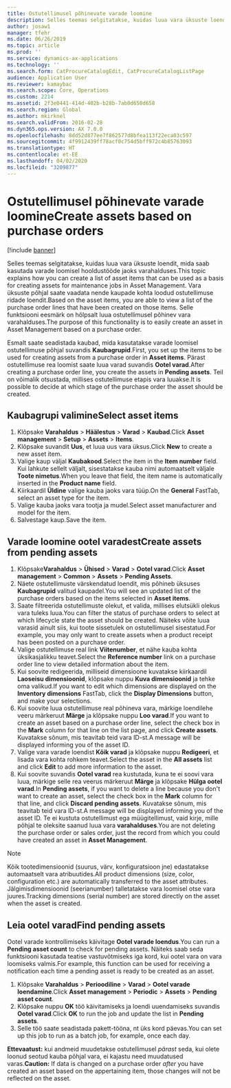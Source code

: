 ```yaml
---
title: Ostutellimusel põhinevate varade loomine
description: Selles teemas selgitatakse, kuidas luua vara üksuste loendit, mida saab kasutada varade loomisel hooldustööde jaoks varahalduses.
author: josaw1
manager: tfehr
ms.date: 06/26/2019
ms.topic: article
ms.prod: ''
ms.service: dynamics-ax-applications
ms.technology: ''
ms.search.form: CatProcureCatalogEdit, CatProcureCatalogListPage
audience: Application User
ms.reviewer: kamaybac
ms.search.scope: Core, Operations
ms.custom: 2214
ms.assetid: 2f3e0441-414d-402b-b28b-7ab0d650d658
ms.search.region: Global
ms.author: mkirknel
ms.search.validFrom: 2016-02-28
ms.dyn365.ops.version: AX 7.0.0
ms.openlocfilehash: 8dd52d877ee7f862577d8bfea113f22eca03c597
ms.sourcegitcommit: 4f9912439ff78acf0c754d5bff972c4b85763093
ms.translationtype: HT
ms.contentlocale: et-EE
ms.lasthandoff: 04/02/2020
ms.locfileid: "3209877"
---
```

# <a name="create-assets-based-on-purchase-orders"></a><span data-ttu-id="9edd8-103">Ostutellimusel põhinevate varade loomine</span><span class="sxs-lookup"><span data-stu-id="9edd8-103">Create assets based on purchase orders</span></span>

[!include [banner](../../includes/banner.md)]

 

<span data-ttu-id="9edd8-104">Selles teemas selgitatakse, kuidas luua vara üksuste loendit, mida saab kasutada varade loomisel hooldustööde jaoks varahalduses.</span><span class="sxs-lookup"><span data-stu-id="9edd8-104">This topic explains how you can create a list of asset items that can be used as a basis for creating assets for maintenance jobs in Asset Management.</span></span> <span data-ttu-id="9edd8-105">Vara üksuste põhjal saate vaadata nende kaupade kohta loodud ostutellimuse ridade loendit.</span><span class="sxs-lookup"><span data-stu-id="9edd8-105">Based on the asset items, you are able to view a list of the purchase order lines that have been created on those items.</span></span> <span data-ttu-id="9edd8-106">Selle funktsiooni eesmärk on hõlpsalt luua ostutellimusel põhinev vara varahalduses.</span><span class="sxs-lookup"><span data-stu-id="9edd8-106">The purpose of this functionality is to easily create an asset in Asset Management based on a purchase order.</span></span>

<span data-ttu-id="9edd8-107">Esmalt saate seadistada kaubad, mida kasutatakse varade loomisel ostutellimuse põhjal suvandis **Kaubagrupid**.</span><span class="sxs-lookup"><span data-stu-id="9edd8-107">First, you set up the items to be used for creating assets from a purchase order in **Asset items**.</span></span> <span data-ttu-id="9edd8-108">Pärast ostutellimuse rea loomist saate luua varad suvandis **Ootel varad**.</span><span class="sxs-lookup"><span data-stu-id="9edd8-108">After creating a purchase order line, you create the assets in **Pending assets**.</span></span> <span data-ttu-id="9edd8-109">Teil on võimalik otsustada, millises ostutellimuse etapis vara luuakse.</span><span class="sxs-lookup"><span data-stu-id="9edd8-109">It is possible to decide at which stage of the purchase order the asset should be created.</span></span>


## <a name="select-asset-items"></a><span data-ttu-id="9edd8-110">Kaubagrupi valimine</span><span class="sxs-lookup"><span data-stu-id="9edd8-110">Select asset items</span></span>

1. <span data-ttu-id="9edd8-111">Klõpsake **Varahaldus** > **Häälestus** > **Varad** > **Kaubad**.</span><span class="sxs-lookup"><span data-stu-id="9edd8-111">Click **Asset management** > **Setup** > **Assets** > **Items**.</span></span>
2. <span data-ttu-id="9edd8-112">Klõpsake suvandit **Uus**, et luua uus vara üksus.</span><span class="sxs-lookup"><span data-stu-id="9edd8-112">Click **New** to create a new asset item.</span></span>
3. <span data-ttu-id="9edd8-113">Valige kaup väljal **Kaubakood**.</span><span class="sxs-lookup"><span data-stu-id="9edd8-113">Select the item in the **Item number** field.</span></span> <span data-ttu-id="9edd8-114">Kui lahkute sellelt väljalt, sisestatakse kauba nimi automaatselt väljale **Toote nimetus**.</span><span class="sxs-lookup"><span data-stu-id="9edd8-114">When you leave that field, the item name is automatically inserted in the **Product name** field.</span></span>
4. <span data-ttu-id="9edd8-115">Kiirkaardil **Üldine** valige kauba jaoks vara tüüp.</span><span class="sxs-lookup"><span data-stu-id="9edd8-115">On the **General** FastTab, select an asset type for the item.</span></span>
5. <span data-ttu-id="9edd8-116">Valige kauba jaoks vara tootja ja mudel.</span><span class="sxs-lookup"><span data-stu-id="9edd8-116">Select asset manufacturer and model for the item.</span></span>
6. <span data-ttu-id="9edd8-117">Salvestage kaup.</span><span class="sxs-lookup"><span data-stu-id="9edd8-117">Save the item.</span></span>


## <a name="create-assets-from-pending-assets"></a><span data-ttu-id="9edd8-118">Varade loomine ootel varadest</span><span class="sxs-lookup"><span data-stu-id="9edd8-118">Create assets from pending assets</span></span>

1. <span data-ttu-id="9edd8-119">Klõpsake**Varahaldus** > **Ühised** > **Varad** > **Ootel varad**.</span><span class="sxs-lookup"><span data-stu-id="9edd8-119">Click **Asset management** > **Common** > **Assets** > **Pending Assets**.</span></span>
2. <span data-ttu-id="9edd8-120">Näete ostutellimuste värskendatud loendit, mis põhineb üksuses **Kaubagrupid** valitud kaupadel.</span><span class="sxs-lookup"><span data-stu-id="9edd8-120">You will see an updated list of the purchase orders based on the items selected in **Asset items**.</span></span>
3. <span data-ttu-id="9edd8-121">Saate filtreerida ostutellimuste olekut, et valida, millises elutsükli olekus vara tuleks luua.</span><span class="sxs-lookup"><span data-stu-id="9edd8-121">You can filter the status of purchase orders to select at which lifecycle state the asset should be created.</span></span> <span data-ttu-id="9edd8-122">Näiteks võite luua varasid ainult siis, kui toote sissetulek on ostutellimusel sisestatud.</span><span class="sxs-lookup"><span data-stu-id="9edd8-122">For example, you may only want to create assets when a product receipt has been posted on a purchase order.</span></span>
4. <span data-ttu-id="9edd8-123">Valige ostutellimuse real link **Viitenumber**, et nähe kauba kohta üksikasjalikku teavet.</span><span class="sxs-lookup"><span data-stu-id="9edd8-123">Select the **Reference number** link on a purchase order line to view detailed information about the item.</span></span>
5. <span data-ttu-id="9edd8-124">Kui soovite redigeerida, milliseid dimensioone kuvatakse kiirkaardil **Laoseisu dimensioonid**, klõpsake nuppu **Kuva dimensioonid** ja tehke oma valikud.</span><span class="sxs-lookup"><span data-stu-id="9edd8-124">If you want to edit which dimensions are displayed on the **Inventory dimensions** FastTab, click the **Display Dimensions** button, and make your selections.</span></span>
6. <span data-ttu-id="9edd8-125">Kui soovite luua ostutellimuse real põhineva vara, märkige loendilehe veeru märkeruut **Märge** ja klõpsake nuppu **Loo varad**.</span><span class="sxs-lookup"><span data-stu-id="9edd8-125">If you want to create an asset based on a purchase order line, select the check box in the **Mark** column for that line on the list page, and click **Create assets**.</span></span> <span data-ttu-id="9edd8-126">Kuvatakse sõnum, mis teavitab teid vara ID-st.</span><span class="sxs-lookup"><span data-stu-id="9edd8-126">A message will be displayed informing you of the asset ID.</span></span>
7. <span data-ttu-id="9edd8-127">Valige vara varade loendist **Kõik varad** ja klõpsake nuppu **Redigeeri**, et lisada vara kohta rohkem teavet.</span><span class="sxs-lookup"><span data-stu-id="9edd8-127">Select the asset in the **All assets** list and click **Edit** to add more information to the asset.</span></span>
8. <span data-ttu-id="9edd8-128">Kui soovite suvandis **Ootel varad** rea kustutada, kuna te ei soovi vara luua, märkige selle rea veerus märkeruut **Märge** ja klõpsake **Hülga ootel varad**.</span><span class="sxs-lookup"><span data-stu-id="9edd8-128">In **Pending assets**, if you want to delete a line because you don't want to create an asset, select the check box in the **Mark** column for that line, and click **Discard pending assets**.</span></span> <span data-ttu-id="9edd8-129">Kuvatakse sõnum, mis teavitab teid vara ID-st.</span><span class="sxs-lookup"><span data-stu-id="9edd8-129">A message will be displayed informing you of the asset ID.</span></span> <span data-ttu-id="9edd8-130">Te ei kustuta ostutellimust ega müügitellimust, vaid kirje, mille põhjal te oleksite saanud luua vara **varahalduses**.</span><span class="sxs-lookup"><span data-stu-id="9edd8-130">You are not deleting the purchase order or sales order, just the record from which you could have created an asset in **Asset Management**.</span></span>

>[!NOTE]
><span data-ttu-id="9edd8-131">Kõik tootedimensioonid (suurus, värv, konfiguratsioon jne) edastatakse automaatselt vara atribuutides.</span><span class="sxs-lookup"><span data-stu-id="9edd8-131">All product dimensions (size, color, configuration etc.) are automatically transferred to the asset attributes.</span></span> <span data-ttu-id="9edd8-132">Jälgimisdimensioonid (seerianumber) talletatakse vara loomisel otse vara juures.</span><span class="sxs-lookup"><span data-stu-id="9edd8-132">Tracking dimensions (serial number) are stored directly on the asset when the asset is created.</span></span>


## <a name="find-pending-assets"></a><span data-ttu-id="9edd8-133">Leia ootel varad</span><span class="sxs-lookup"><span data-stu-id="9edd8-133">Find pending assets</span></span>

<span data-ttu-id="9edd8-134">Ootel varade kontrollimiseks käivitage **Ootel varade loendus**.</span><span class="sxs-lookup"><span data-stu-id="9edd8-134">You can run a **Pending asset count** to check for pending assets.</span></span> <span data-ttu-id="9edd8-135">Näiteks saab seda funktsiooni kasutada teatise vastuvõtmiseks iga kord, kui ootel vara on vara loomiseks valmis.</span><span class="sxs-lookup"><span data-stu-id="9edd8-135">For example, this function can be used for receiving a notification each time a pending asset is ready to be created as an asset.</span></span>

1. <span data-ttu-id="9edd8-136">Klõpsake **Varahaldus** > **Perioodiline** > **Varad** > **Ootel varade loendamine**.</span><span class="sxs-lookup"><span data-stu-id="9edd8-136">Click **Asset management** > **Periodic** > **Assets** > **Pending asset count**.</span></span>
2. <span data-ttu-id="9edd8-137">Klõpsake nuppu **OK** töö käivitamiseks ja loendi uuendamiseks suvandis **Ootel varad**.</span><span class="sxs-lookup"><span data-stu-id="9edd8-137">Click **OK** to run the job and update the list in **Pending assets**.</span></span>
3. <span data-ttu-id="9edd8-138">Selle töö saate seadistada pakett-tööna, nt üks kord päevas.</span><span class="sxs-lookup"><span data-stu-id="9edd8-138">You can set up this job to run as a batch job, for example, once each day.</span></span>

<span data-ttu-id="9edd8-139">**Ettevaatust:** kui andmeid muudetakse ostutellimusel *pärast* seda, kui olete loonud seotud kauba põhjal vara, ei kajastu need muudatused varas.</span><span class="sxs-lookup"><span data-stu-id="9edd8-139">**Caution:** If data is changed on a purchase order *after* you have created an asset based on the appertaining item, those changes will not be reflected on the asset.</span></span>
